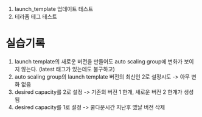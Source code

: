 1. launch_template 업데이트 테스트
2. 테라폼 테그 테스트


# 실습기록
1. launch template의 새로운 버전을 만들어도 auto scaling group에 변화가 보이지 않는다. (latest 태그가 있는데도 불구하고)
2. auto scaling group의 launch template 버전의 최신인 2로 설정시도 -> 아무 변화 없음
3. desired capacity를 2로 설정 -> 기존의 버전 1 한개, 새로운 버전 2 한개가 생성됨
4. desired capacity를 1로 설정 -> 쿨다운시간 지난후 옜날 버전 삭제